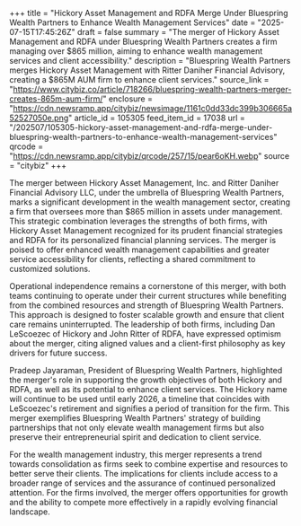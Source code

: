 +++
title = "Hickory Asset Management and RDFA Merge Under Bluespring Wealth Partners to Enhance Wealth Management Services"
date = "2025-07-15T17:45:26Z"
draft = false
summary = "The merger of Hickory Asset Management and RDFA under Bluespring Wealth Partners creates a firm managing over $865 million, aiming to enhance wealth management services and client accessibility."
description = "Bluespring Wealth Partners merges Hickory Asset Management with Ritter Daniher Financial Advisory, creating a $865M AUM firm to enhance client services."
source_link = "https://www.citybiz.co/article/718266/bluespring-wealth-partners-merger-creates-865m-aum-firm/"
enclosure = "https://cdn.newsramp.app/citybiz/newsimage/1161c0dd33dc399b306665a52527050e.png"
article_id = 105305
feed_item_id = 17038
url = "/202507/105305-hickory-asset-management-and-rdfa-merge-under-bluespring-wealth-partners-to-enhance-wealth-management-services"
qrcode = "https://cdn.newsramp.app/citybiz/qrcode/257/15/pear6oKH.webp"
source = "citybiz"
+++

<p>The merger between Hickory Asset Management, Inc. and Ritter Daniher Financial Advisory LLC, under the umbrella of Bluespring Wealth Partners, marks a significant development in the wealth management sector, creating a firm that oversees more than $865 million in assets under management. This strategic combination leverages the strengths of both firms, with Hickory Asset Management recognized for its prudent financial strategies and RDFA for its personalized financial planning services. The merger is poised to offer enhanced wealth management capabilities and greater service accessibility for clients, reflecting a shared commitment to customized solutions.</p><p>Operational independence remains a cornerstone of this merger, with both teams continuing to operate under their current structures while benefiting from the combined resources and strength of Bluespring Wealth Partners. This approach is designed to foster scalable growth and ensure that client care remains uninterrupted. The leadership of both firms, including Dan LeScoezec of Hickory and John Ritter of RDFA, have expressed optimism about the merger, citing aligned values and a client-first philosophy as key drivers for future success.</p><p>Pradeep Jayaraman, President of Bluespring Wealth Partners, highlighted the merger's role in supporting the growth objectives of both Hickory and RDFA, as well as its potential to enhance client services. The Hickory name will continue to be used until early 2026, a timeline that coincides with LeScoezec's retirement and signifies a period of transition for the firm. This merger exemplifies Bluespring Wealth Partners' strategy of building partnerships that not only elevate wealth management firms but also preserve their entrepreneurial spirit and dedication to client service.</p><p>For the wealth management industry, this merger represents a trend towards consolidation as firms seek to combine expertise and resources to better serve their clients. The implications for clients include access to a broader range of services and the assurance of continued personalized attention. For the firms involved, the merger offers opportunities for growth and the ability to compete more effectively in a rapidly evolving financial landscape.</p>